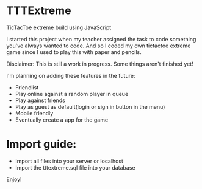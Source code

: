 # TTTExtreme
TicTacToe extreme build using JavaScript

I started this project when my teacher assigned the task to code something you've always wanted to code. And so I coded my own tictactoe extreme game since I used to play this with paper and pencils.

Disclaimer: This is still a work in progress. Some things aren't finished yet!

I'm planning on adding these features in the future:
- Friendlist
- Play online against a random player in queue
- Play against friends
- Play as guest as default(login or sign in button in the menu)
- Mobile friendly
- Eventually create a app for the game

<h1>Import guide:</h1>

- Import all files into your server or localhost
- Import the tttextreme.sql file into your database

Enjoy!
